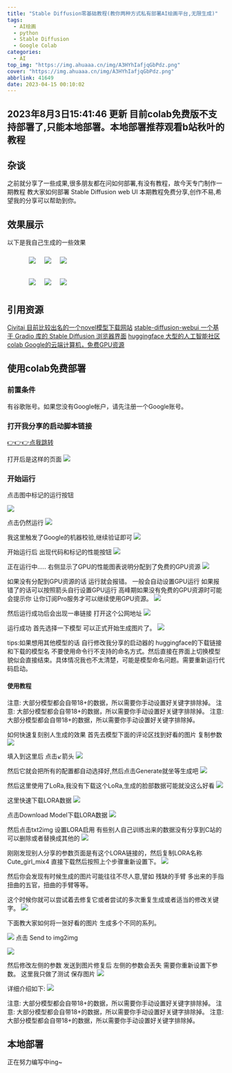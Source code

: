 ```yaml
---
title: "Stable Diffusion零基础教程(教你两种方式私有部署AI绘画平台,无限生成)"
tags:
  - AI绘画
  - python
  - Stable Diffusion
  - Google Colab
categories:
  - AI
top_img: "https://img.ahuaaa.cn/img/A3HYhIafjqGbPdz.png"
cover: "https://img.ahuaaa.cn/img/A3HYhIafjqGbPdz.png"
abbrlink: 41649
date: 2023-04-15 00:10:02
---
```


## 2023年8月3日15:41:46 更新  目前colab免费版不支持部署了,只能本地部署。本地部署推荐观看b站秋叶的教程

## 杂谈

之前就分享了一些成果,很多朋友都在问如何部署,有没有教程，故今天专门制作一期教程 教大家如何部署 Stable Diffusion web UI
本期教程免费分享,创作不易,希望我的分享可以帮助到你。

## 效果展示

以下是我自己生成的一些效果

<figure style="display: flex;">
    <img style="margin: 10px;" src="https://img.ahuaaa.cn/img/A3HYhIafjqGbPdz.png">
    <img style="margin: 10px;" src="https://img.ahuaaa.cn/img/sBXpNmuObVcJ17t.png">
    <img style="margin: 10px;" src="https://img.ahuaaa.cn/img/rwMNGy1Fx3C2hI7.png">
</figure>

<figure style="display: flex;">
    <img style="margin: 10px;" src="https://img.ahuaaa.cn/img/XsCYaK8zeyVqDQR.png">
    <img style="margin: 10px;" src="https://img.ahuaaa.cn/img/7efqXBzc6oWSDhv.png">
    <img style="margin: 10px;" src="https://img.ahuaaa.cn/img/P6FpLrac91kB8QZ.png">
</figure>

## 引用资源
[Civitai  目前比较出名的一个novel模型下载网站](https://civitai.com/)
[stable-diffusion-webui  一个基于 Gradio 库的 Stable Diffusion 浏览器界面](https://github.com/AUTOMATIC1111/stable-diffusion-webui)
[huggingface  大型的人工智能社区](https://huggingface.co/)
[colab  Google的云端计算机，免费GPU资源](https://colab.research.google.com/)

## 使用colab免费部署

### 前置条件

有谷歌账号。如果您没有Google帐户，请先注册一个Google账号。

### 打开我分享的启动脚本链接

[👉👉👉点我跳转](https://colab.research.google.com/drive/15yNkEd5bywFeCoYu9XQkNDjDBFs79K6D?usp=sharing)

打开后是这样的页面
![](https://img.ahuaaa.cn/img/UolCJEAOr7NMiZQ.png)

### 开始运行

点击图中标记的运行按钮

![](https://img.ahuaaa.cn/img/oKcAbh9Wv7DmGiZ.png)

点击仍然运行
![](https://img.ahuaaa.cn/img/OPAfBS8VRW3Ztyx.png)

我这里触发了Google的机器校验,继续验证即可
![](https://img.ahuaaa.cn/img/dHxBN4seXnpVg68.png)

开始运行后 出现代码和标记的性能按钮
![](https://img.ahuaaa.cn/img/pVAjJ7RTW1H3Pmk.png)

正在运行中..... 右侧显示了GPU的性能图表说明分配到了免费的GPU资源
![](https://img.ahuaaa.cn/img/Wo27h9x8pHBPIvV.png)

如果没有分配到GPU资源的话 运行就会报错。
一般会自动设置GPU运行 如果报错了的话可以按照箭头自行设置GPU运行 高峰期如果没有免费的GPU资源时可能会提示你 让你订阅Pro服务才可以继续使用GPU资源。
![](https://img.ahuaaa.cn/img/nONwZ2tF6BGuLpD.png)

然后运行成功后会出现一串链接 打开这个公网地址
![](https://img.ahuaaa.cn/img/78IFQKDYl2weiug.png)


运行成功 首先选择一下模型 可以正式开始生成图片了。
![](https://img.ahuaaa.cn/img/NUjgG94Z6OiabAW.png)

tips:如果想用其他模型的话 自行修改我分享的启动器的 huggingface的下载链接和下载的模型名 不要使用命令行不支持的命名方式。然后直接在界面上切换模型貌似会直接结束。具体情况我也不太清楚，可能是模型命名问题。需要重新运行代码启动。

#### 使用教程

注意: 大部分模型都会自带18+的数据，所以需要你手动设置好关键字排除掉。
注意: 大部分模型都会自带18+的数据，所以需要你手动设置好关键字排除掉。
注意: 大部分模型都会自带18+的数据，所以需要你手动设置好关键字排除掉。



如何快速复刻别人生成的效果
首先去模型下面的评论区找到好看的图片
复制参数
![](https://img.ahuaaa.cn/img/NsbJp32GYgtEm68.png)

填入到这里后 点击↙箭头
![](https://img.ahuaaa.cn/img/G7BbVeQi2jCROkl.png)

然后它就会把所有的配置都自动选择好,然后点击Generate就坐等生成吧
![](https://img.ahuaaa.cn/img/KtxwLIcBHU78rdm.png)

然后这里使用了LoRa,我没有下载这个LoRa,生成的脸部数据可能就没这么好看 
![](https://img.ahuaaa.cn/img/tcjrVmoDwLeSJQK.png)

这里快速下载LORA数据
![](https://img.ahuaaa.cn/img/DNPzdtZsYpM8x7H.png)

点击Download Model下载LORA数据
![](https://img.ahuaaa.cn/img/drSOBLlJc16YEiA.png)

然后点击txt2img 设置LORA启用 有些别人自己训练出来的数据没有分享到C站的可以删除或者替换成其他的
![](https://img.ahuaaa.cn/img/Kr4ZEiMhTLoqUzb.png)

刚刚发现别人分享的参数页面是有这个LORA链接的，然后复制LORA名称Cute_girl_mix4 直接下载然后按照上个步骤重新设置下。
![](https://img.ahuaaa.cn/img/2oaO1HCBujvkegY.png)


然后你会发现有时候生成的图片可能往往不尽人意,譬如 残缺的手臂 多出来的手指 扭曲的五官，扭曲的手臂等等。

这个时候你就可以尝试着去修复它或者尝试的多次重复生成或者适当的修改关键字。
![](https://img.ahuaaa.cn/img/M5vGJR8UyAWIox3.png)

下面教大家如何将一张好看的图片 生成多个不同的系列。

![](https://img.ahuaaa.cn/img/E3e1DGy5OaAJkUT.png)
点击 Send to img2img

![](https://img.ahuaaa.cn/img/7rbPXNysJpVKcei.png)

然后修改左侧的参数 发送到图片修复后 左侧的参数会丢失 需要你重新设置下参数。
这里我只做了测试
保存图片 
![](https://img.ahuaaa.cn/img/wHpNiV1QojmY9Lt.png)

详细介绍如下:
![](https://img.ahuaaa.cn/img/3ezMUYyW6nsBcJ2.png)


注意: 大部分模型都会自带18+的数据，所以需要你手动设置好关键字排除掉。
注意: 大部分模型都会自带18+的数据，所以需要你手动设置好关键字排除掉。
注意: 大部分模型都会自带18+的数据，所以需要你手动设置好关键字排除掉。

## 本地部署

正在努力编写中ing~